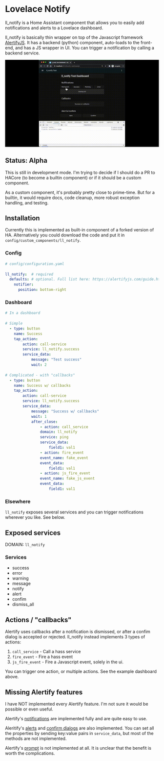 # Lovelace Notify

ll_notify is a Home Assistant component that allows you to easily add notifications and alerts to a Lovelace dashboard.

ll_notify is basically thin wrapper on top of the Javascript framework [AlertifyJS](https://alertifyjs.com/). It has a backend (python) component, auto-loads to the front-end, and has a JS wrapper in UI. You can trigger a notification by calling a backend service.

![screen recording](screenshot.gif)


## Status: Alpha
This is still in development mode. I'm trying to decide if I should do a PR to HACore (to become a builtin component) or if it should be a custom component.

As a custom component, it's probably pretty close to prime-time. But for a builtin, it would require docs, code cleanup, more robust exception handling, and testing.


## Installation
Currently this is implemented as built-in component of a forked version of HA. Alternatively you could download the code and put it in `config/custom_components/ll_notify`.

### Config
```yaml
# config/configuration.yaml

ll_notify:  # required
  defaults: # optional. Full list here: https://alertifyjs.com/guide.html#defaults
    notifier:
      position: bottom-right
```

### Dashboard
```yaml
# In a dashboard

# Simple
  - type: button
    name: Success
    tap_action:
        action: call-service
        service: ll_notify.success
        service_data:
            message: "Test success"
            wait: 2

# Complicated - with "callbacks"
  - type: button
    name: Success w/ callbacks
    tap_action:
        action: call-service
        service: ll_notify.success
        service_data:
            message: "Success w/ callbacks"
            wait: 1
            after_close:
                - action: call_service
                domain: ll_notify
                service: ping
                service_data:
                    field1: val1
                - action: fire_event
                event_name: fake_event
                event_data:
                    field1: val1
                - action: js_fire_event
                event_name: fake_js_event
                event_data:
                    field1: val1
```
### Elsewhere
`ll_notify` exposes several services and you can trigger notifications wherever you like. See below.

## Exposed services
DOMAIN: `ll_notify`

### Services
* success
* error
* warning
* message
* notify
* alert
* confim
* dismiss_all

## Actions / "callbacks"
Alertify uses callbacks after a notification is dismissed, or after a confim dialog is accepted or rejected. ll_notify instead implements 3 types of actions:

1. `call_service` - Call a hass service
2. `fire_event` - Fire a hass event
3. `js_fire_event` - Fire a Javascript event, solely in the ui.

You can trigger one action, or multiple actions. See the example dashboard above.

## Missing Alertify features
I have NOT implemented every Alertify feature. I'm not sure it would be possible or even useful.

Alertify's [notifications](https://alertifyjs.com/notifier.html) are implemented fully and are quite easy to use.

Aleritify's [alerts](https://alertifyjs.com/alert.html) and [confirm dialogs](https://alertifyjs.com/confirm.html) are also implemented. You can set all the properties by sending key:value pairs in `service_data`, but most of the methods are not implemented.

Alertify's [prompt](https://alertifyjs.com/prompt.html) is not implemented at all. It is unclear that the benefit is worth the complications.

